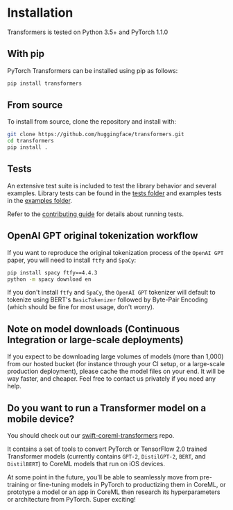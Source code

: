 # Installation

Transformers is tested on Python 3.5+ and PyTorch 1.1.0

## With pip

PyTorch Transformers can be installed using pip as follows:

``` bash
pip install transformers
```

## From source

To install from source, clone the repository and install with:

``` bash
git clone https://github.com/huggingface/transformers.git
cd transformers
pip install .
```

## Tests

An extensive test suite is included to test the library behavior and several examples. Library tests can be found in the [tests folder](https://github.com/huggingface/transformers/tree/master/tests) and examples tests in the [examples folder](https://github.com/huggingface/transformers/tree/master/examples).

Refer to the [contributing guide](https://github.com/huggingface/transformers/blob/master/CONTRIBUTING.md#tests) for details about running tests.

## OpenAI GPT original tokenization workflow

If you want to reproduce the original tokenization process of the `OpenAI GPT` paper, you will need to install `ftfy` and `SpaCy`:

``` bash
pip install spacy ftfy==4.4.3
python -m spacy download en
```

If you don't install `ftfy` and `SpaCy`, the `OpenAI GPT` tokenizer will default to tokenize using BERT's `BasicTokenizer` followed by Byte-Pair Encoding (which should be fine for most usage, don't worry).

## Note on model downloads (Continuous Integration or large-scale deployments)

If you expect to be downloading large volumes of models (more than 1,000) from our hosted bucket (for instance through your CI setup, or a large-scale production deployment), please cache the model files on your end. It will be way faster, and cheaper. Feel free to contact us privately if you need any help.

## Do you want to run a Transformer model on a mobile device?

You should check out our [swift-coreml-transformers](https://github.com/huggingface/swift-coreml-transformers) repo.

It contains a set of tools to convert PyTorch or TensorFlow 2.0 trained Transformer models (currently contains `GPT-2`, `DistilGPT-2`, `BERT`, and `DistilBERT`) to CoreML models that run on iOS devices.

At some point in the future, you'll be able to seamlessly move from pre-training or fine-tuning models in PyTorch to productizing them in CoreML,
or prototype a model or an app in CoreML then research its hyperparameters or architecture from PyTorch. Super exciting!
